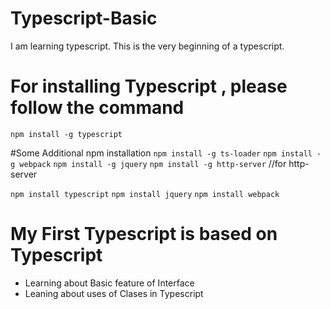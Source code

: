 # Typescript-Basic
I am learning typescript. This is the very beginning of a typescript.

# For installing Typescript , please follow the command
`npm install -g typescript`


#Some Additional npm installation
`npm install -g ts-loader`
`npm install -g webpack`
`npm install -g jquery`
`npm install -g http-server` //for http-server

`npm install typescript`
`npm install jquery`
`npm install webpack`


# My First Typescript is based on Typescript
* Learning about Basic feature of Interface
* Leaning about uses of Clases in Typescript


